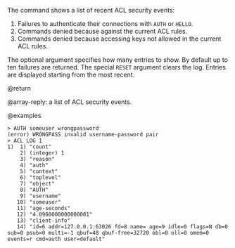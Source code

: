 The command shows a list of recent ACL security events:

1. Failures to authenticate their connections with `AUTH` or `HELLO`.
2. Commands denied because against the current ACL rules.
3. Commands denied because accessing keys not allowed in the current ACL rules.

The optional argument specifies how many entries to show. By default up to ten
failures are returned. The special `RESET` argument clears the log. Entries are
displayed starting from the most recent.

@return

@array-reply: a list of ACL security events.

@examples

```
> AUTH someuser wrongpassword
(error) WRONGPASS invalid username-password pair
> ACL LOG 1
1)  1) "count"
    2) (integer) 1
    3) "reason"
    4) "auth"
    5) "context"
    6) "toplevel"
    7) "object"
    8) "AUTH"
    9) "username"
   10) "someuser"
   11) "age-seconds"
   12) "4.0960000000000001"
   13) "client-info"
   14) "id=6 addr=127.0.0.1:63026 fd=8 name= age=9 idle=0 flags=N db=0 sub=0 psub=0 multi=-1 qbuf=48 qbuf-free=32720 obl=0 oll=0 omem=0 events=r cmd=auth user=default"
```

